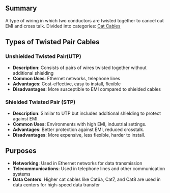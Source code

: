 ## Summary
A type of wiring in which two conductors are twisted together to cancel out EMI and cross talk.  Divided into categories: [Cat Cables](catCables.md)

## Types of Twisted Pair Cables
###  Unshielded Twisted Pair(UTP)
- **Description**: Consists of pairs of wires twisted  together without additional shielding
- **Common Uses**: Ethernet networks, telephone lines
- **Advantages**: Cost-effective, easy to install, flexible
- **Disadvantages**: More susceptible to EMI compared to shielded cables

### Shielded Twisted Pair (STP)
- **Description**: Similar to UTP but includes additional shielding to protect against EMI.
- **Common Uses**: Environments with high EMI, industrial settings.
- **Advantages**: Better protection against EMI, reduced crosstalk.
- **Disadvantages**: More expensive, less flexible, harder to install.

## Purposes
- **Networking**: Used in Ethernet networks for data transmission
- **Telecommunications**: Used in telephone lines and other communication systems
- **Data Centers**: Higher cat cables like Cat6a, Cat7, and Cat8 are used in data centers for high-speed data transfer
